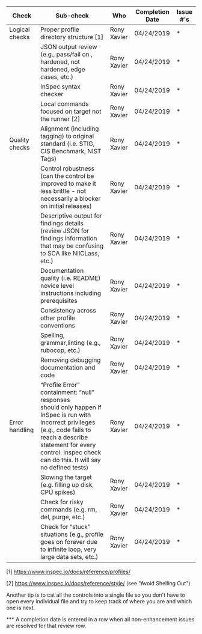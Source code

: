 | Check          | Sub-check                                                                         | Who | Completion Date | Issue #'s |
|----------------|-----------------------------------------------------------------------------------|-----|-----------------|-----------|
|Logical checks| Proper profile directory structure	[1]						|Rony Xavier|04/24/2019|*|
||JSON output review (e.g., pass/fail on ,<br>hardened, not hardened, edge cases, etc.)|Rony Xavier|04/24/2019|*|
||InSpec syntax checker|Rony Xavier|04/24/2019|*|
||Local commands focused on target not the runner [2]|Rony Xavier|04/24/2019|*|
|Quality checks|Alignment (including tagging) to original<br> standard (i.e. STIG, CIS Benchmark, NIST Tags)|Rony Xavier|04/24/2019|*|
||Control robustness (can the control be improved to make it less brittle - not necessarily a blocker on initial releases)|Rony Xavier|04/24/2019|*|
||Descriptive output for findings details (review JSON for findings information that may be confusing to SCA like NilCLass, etc.)|Rony Xavier|04/24/2019|*|
||Documentation quality (i.e. README)<br> novice level instructions including prerequisites|Rony Xavier|04/24/2019|*|
||Consistency across other profile conventions |Rony Xavier|04/24/2019|*|
||Spelling, grammar,linting (e.g., rubocop, etc.)|Rony Xavier|04/24/2019|*|
||Removing debugging documentation and code|Rony Xavier|04/24/2019|*|
| Error handling |“Profile Error” containment: “null” responses <br>should only happen if InSpec is run with incorrect privileges (e.g., code fails to reach a describe statement for every control. inspec check can do this. It will say no defined tests)|Rony Xavier|04/24/2019|*|
||Slowing the target (e.g. filling up disk, CPU spikes)|Rony Xavier|04/24/2019|*|
||Check for risky commands (e.g. rm, del, purge, etc.)|Rony Xavier|04/24/2019|*|
||Check for “stuck” situations (e.g., profile goes on forever due to infinite loop, very large data sets, etc.)|Rony Xavier|04/24/2019|*|


[1] https://www.inspec.io/docs/reference/profiles/

[2] https://www.inspec.io/docs/reference/style/ (see "Avoid Shelling Out")

Another tip is to cat all the controls into a single file so you don't have to open every individual file and try to keep track of where you are and which one is next.

*** A completion date is entered in a row when all non-enhancement issues are resolved for that review row.
